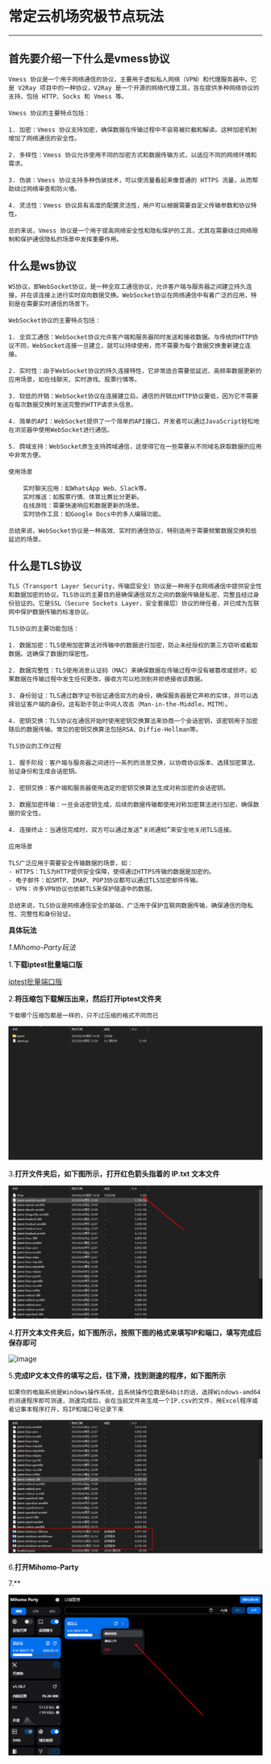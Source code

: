 # 常定云机场究极节点玩法

------------------------

## 首先要介绍一下什么是vmess协议

    Vmess 协议是一个用于网络通信的协议，主要用于虚拟私人网络（VPN）和代理服务器中。它是 V2Ray 项目中的一种协议，V2Ray 是一个开源的网络代理工具，旨在提供多种网络协议的支持，包括 HTTP、Socks 和 Vmess 等。

    Vmess 协议的主要特点包括：

    1. 加密：Vmess 协议支持加密，确保数据在传输过程中不容易被拦截和解读。这种加密机制增加了网络通信的安全性。

    2. 多样性：Vmess 协议允许使用不同的加密方式和数据传输方式，以适应不同的网络环境和需求。

    3. 伪装：Vmess 协议支持多种伪装技术，可以使流量看起来像普通的 HTTPS 流量，从而帮助绕过网络审查和防火墙。

    4. 灵活性：Vmess 协议具有高度的配置灵活性，用户可以根据需要自定义传输参数和协议特性。

    总的来说，Vmess 协议是一个用于提高网络安全性和隐私保护的工具，尤其在需要绕过网络限制和保护通信隐私的场景中发挥重要作用。

## 什么是ws协议

    WS协议，即WebSocket协议，是一种全双工通信协议，允许客户端与服务器之间建立持久连接，并在该连接上进行实时双向数据交换。WebSocket协议在网络通信中有着广泛的应用，特别是在需要实时通信的场景下。

    WebSocket协议的主要特点包括：

    1. 全双工通信：WebSocket协议允许客户端和服务器同时发送和接收数据。与传统的HTTP协议不同，WebSocket连接一旦建立，就可以持续使用，而不需要为每个数据交换重新建立连接。

    2. 实时性：由于WebSocket协议的持久连接特性，它非常适合需要低延迟、高频率数据更新的应用场景，如在线聊天、实时游戏、股票行情等。

    3. 较低的开销：WebSocket协议在连接建立后，通信的开销比HTTP协议要低，因为它不需要在每次数据交换时发送完整的HTTP请求头信息。

    4. 简单的API：WebSocket提供了一个简单的API接口，开发者可以通过JavaScript轻松地在浏览器中使用WebSocket进行通信。

    5. 跨域支持：WebSocket原生支持跨域通信，这使得它在一些需要从不同域名获取数据的应用中非常方便。

    使用场景

        实时聊天应用：如WhatsApp Web、Slack等。
        实时推送：如股票行情、体育比赛比分更新。
        在线游戏：需要快速响应和数据更新的场景。
        实时协作工具：如Google Docs中的多人编辑功能。

    总结来说，WebSocket协议是一种高效、实时的通信协议，特别适用于需要频繁数据交换和低延迟的场景。

## 什么是TLS协议

    TLS（Transport Layer Security，传输层安全）协议是一种用于在网络通信中提供安全性和数据加密的协议。TLS协议的主要目的是确保通信双方之间的数据传输是私密、完整且经过身份验证的。它是SSL（Secure Sockets Layer，安全套接层）协议的继任者，并已成为互联网中保护数据传输的标准协议。

    TLS协议的主要功能包括：

    1. 数据加密：TLS使用加密算法对传输中的数据进行加密，防止未经授权的第三方窃听或截取数据。这确保了数据的保密性。

    2. 数据完整性：TLS使用消息认证码（MAC）来确保数据在传输过程中没有被篡改或损坏。如果数据在传输过程中发生任何更改，接收方可以检测到并拒绝接收该数据。

    3. 身份验证：TLS通过数字证书验证通信双方的身份，确保服务器是它声称的实体，并可以选择验证客户端的身份。这有助于防止中间人攻击（Man-in-the-Middle，MITM）。

    4. 密钥交换：TLS协议在通信开始时使用密钥交换算法来协商一个会话密钥，该密钥用于加密随后的数据传输。常见的密钥交换算法包括RSA、Diffie-Hellman等。

    TLS协议的工作过程

    1. 握手阶段：客户端与服务器之间进行一系列的消息交换，以协商协议版本、选择加密算法、验证身份和生成会话密钥。

    2. 密钥交换：客户端和服务器使用选定的密钥交换算法生成对称加密的会话密钥。

    3. 数据加密传输：一旦会话密钥生成，后续的数据传输都使用对称加密算法进行加密，确保数据的安全性。

    4. 连接终止：当通信完成时，双方可以通过发送“关闭通知”来安全地关闭TLS连接。

    应用场景

    TLS广泛应用于需要安全传输数据的场景，如：
    - HTTPS：TLS为HTTP提供安全保障，使得通过HTTPS传输的数据是加密的。
    - 电子邮件：如SMTP、IMAP、POP3协议都可以通过TLS加密邮件传输。
    - VPN：许多VPN协议也依赖TLS来保护隧道中的数据。

    总结来说，TLS协议是网络通信安全的基础，广泛用于保护互联网数据传输，确保通信的隐私性、完整性和身份验证。

**具体玩法**

*1.Mihomo-Party玩法*

1.**下载iptest批量端口版**

[iptest批量端口版](https://github.com/kexue-aihao/changdingyun-Blog/releases/tag/iptest "iptest批量端口版")

2.**将压缩包下载解压出来，然后打开iptest文件夹**

    下载哪个压缩包都是一样的，只不过压缩的格式不同而已

![image](/picture/常定云机场究极节点玩法/1.png)

3.**打开文件夹后，如下图所示，打开红色箭头指着的 IP.txt 文本文件**

![image](/picture/常定云机场究极节点玩法/2.png)

4.**打开文本文件夹后，如下图所示，按照下图的格式来填写IP和端口，填写完成后保存即可**

![image](/picture/常定云机场究极节点玩法/3.png)

5.**完成IP文本文件的填写之后，往下滑，找到测速的程序，如下图所示**

    如果你的电脑系统是Windows操作系统，且系统操作位数是64bit的话，选择Windows-amd64的测速程序即可测速，测速完成后，会在当前文件夹生成一个IP.csv的文件，用Excel程序或者记事本程序打开，将IP和端口号记录下来

![image](/picture/常定云机场究极节点玩法/4.png)

6.**打开Mihomo-Party**

7.**

![image](/picture/常定云机场究极节点玩法/5.png)